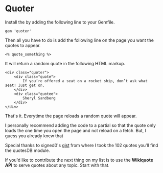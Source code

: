 # Quoter

Install the by adding the following line to your Gemfile.

```
gem 'quoter'
```
Then all you have to do is add the following line on the page you want the quotes to appear.

```
<% quote_something %>
```

It will return a random quote in the following HTML markup.

```
<div class="quoter">
	<div class="quote">
		If you’re offered a seat on a rocket ship, don’t ask what seat! Just get on.
	</div>
	<div class="quotee">
		Sheryl Sandberg
	</div>
</div>
```

That's it. Everytime the page reloads a random quote will appear.

I personally recommend adding the code to a partial so that the quote only loads the one time you open the page and not reload on a fetch. But, I guess you already knew that 

Special thanks to signed0's [gist] from where I took the 102 quotes you'll find the quotesDB module.

If you'd like to contribute the next thing on my list is to use the **Wikiquote API** to serve quotes about any topic. Start with that.

[gist]: <https://gist.github.com/signed0/d70780518341e1396e11>
